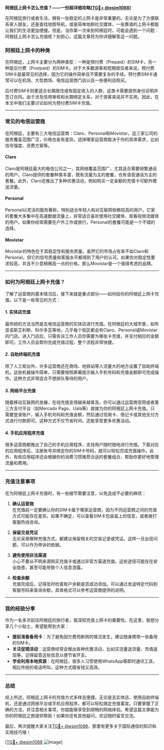 **阿根廷上网卡怎么充值？——一份超详细攻略[[TG💪+ @esim1088](https://t.me/s/esim1088)]**

在阿根廷旅行或者生活，拥有一张稳定的上网卡是非常重要的。无论是为了方便联系家人朋友，还是查找地图导航，或是简单地刷社交媒体，一张靠谱的上网卡都能让我们的生活更加便捷。但是，当你第一次来到阿根廷时，可能会遇到一个问题：阿根廷上网卡怎么充值呢？别担心，这篇文章将为你详细解答这一问题。

### 阿根廷上网卡的种类

在阿根廷，上网卡主要分为两种类型：一种是预付费（Prepaid）的SIM卡，另一种是后付费（Postpaid）的SIM卡。对于大多数游客和短期居住者来说，预付费SIM卡是最常见的选择，因为它的操作简单且不需要复杂的手续。预付费SIM卡通常可以在机场、大型商场、电信运营商门店以及一些便利店购买。

后付费SIM卡则更适合长期居住或有固定收入的人群，这类卡需要提供身份证明并签订合同。由于涉及信用审核和长期绑定关系，对于游客来说并不实用。因此，在本文中我们主要讨论如何为预付费SIM卡充值。

---

### 常见的电信运营商

在阿根廷，主要有三大电信运营商：Claro、Personal和Movistar。这三家公司的服务覆盖范围广泛，价格也各有差异。选择哪家运营商取决于你的具体需求，比如信号强度、资费方案等。

#### Claro
Claro是阿根廷最大的电信公司之一，其网络覆盖范围广，尤其适合需要频繁通话的用户。Claro提供的套餐种类丰富，既有流量为主的套餐，也有语音通话为主的套餐。此外，Claro还推出了多种优惠活动，例如购买一定金额的充值卡可额外赠送流量。

#### Personal
Personal以灵活的服务著称，特别适合年轻人和对互联网依赖较高的用户。它家的套餐大多集中在高速数据流量上，非常适合喜欢使用社交媒体、观看视频流媒体的用户。如果你经常需要在户外工作或旅行，Personal的套餐可能是一个不错的选择。

#### Movistar
Movistar的特色在于其稳定性和服务质量。虽然它的市场占有率不如Claro和Personal，但它的信号质量和客服水平都得到了用户的认可。如果你对稳定性要求较高，并且不介意稍微高一点的价格，那么Movistar是一个值得考虑的品牌。

---

### 如何为阿根廷上网卡充值？

了解了运营商的基本情况后，接下来就是重点部分——如何给你的阿根廷上网卡充值。以下是一些常见的方式：

#### 1. 实体店充值
最传统的方法当然是去电信运营商的实体店进行充值。在阿根廷的大城市里，如布宜诺斯艾利斯、科尔多瓦等地，几乎每个街区都会有Claro、Personal或Movistar的门店。进入门店后，只需告诉工作人员你需要为哪张卡充值，并支付相应的金额即可。工作人员会帮你完成充值过程，整个流程非常快捷。

#### 2. 自助终端机充值
除了人工柜台外，许多运营商还在商场、地铁站等人流量大的地方设置了自助终端机。这些机器操作简单，只需要按照屏幕提示输入手机号码和充值金额即可完成操作。这种方式非常适合不想排队等待的用户。

#### 3. 网络平台充值
随着移动互联网的发展，在线充值变得越来越普及。你可以通过运营商官网或者第三方支付平台（如Mercado Pago、Ualá等）直接为你的阿根廷上网卡充值。只需要登录账户，输入手机号码和充值金额，然后通过信用卡、借记卡或其他支付方式进行付款即可。这种方式不仅节省时间，还能享受更多优惠活动。

#### 4. 手机应用程序充值
很多运营商都推出了自己的手机应用程序，支持用户随时随地进行充值。下载对应的应用程序后，注册账号并绑定你的SIM卡号码，就可以轻松完成充值操作。此外，有些应用程序还会根据你的消费习惯推荐合适的套餐组合，帮助你更好地管理流量和费用。

---

### 充值注意事项

在为阿根廷上网卡充值时，有一些细节需要注意，以免造成不必要的麻烦：

1. **确认运营商**  
   在充值前一定要确认你的SIM卡属于哪家运营商，因为不同运营商之间的充值方式可能存在差异。如果不确定，可以查看SIM卡包装盒上的信息，或者拨打客服热线咨询。

2. **保留交易凭证**  
   无论采用哪种充值方式，都建议保留相关的交易记录或凭证。这样一旦出现问题，可以作为申诉的依据。

3. **避免使用非法渠道**  
   小心不要从不明来源购买充值卡或通过非官方渠道充值。这些途径可能存在安全隐患，甚至可能导致个人信息泄露。

4. **检查余额**  
   充值完成后，记得及时检查账户余额是否成功添加。可以通过发送特定代码到客服号码来查询余额，具体格式可以参考运营商提供的说明。

---

### 我的经验分享

作为一名多次前往阿根廷的旅行者，我深知充值上网卡的重要性。在这里，我想分享几个小贴士，希望能帮到大家：

- **提前准备备用卡**：为了避免因欠费而断网的情况发生，建议随身携带一张备用的SIM卡。
- **关注促销活动**：运营商经常会推出各种优惠活动，比如买流量送流量、充值返现等，记得留意这些信息以便节省开支。
- **学会利用本地资源**：在阿根廷，很多人习惯使用WhatsApp等即时通讯工具，相比传统的电话呼叫，这种方式既省钱又高效。

---

### 总结

综上所述，阿根廷上网卡的充值方式多样且便捷。无论是去实体店、使用自助终端机，还是通过网络平台或手机应用程序，都可以轻松搞定充值事宜。只要掌握了正确的方法，并注意相关事项，你就能够享受到顺畅的网络体验。希望这篇文章能为你的阿根廷之旅提供帮助！如果你还有其他疑问，欢迎随时留言交流。

最后，再次提醒大家关注[TG💪+ @esim1088](https://t.me/s/esim1088)，那里有更多关于国际通信的知识和实用技巧哦！

[[TG💪+ @esim1088](https://t.me/s/esim1088) ![Image](https://i.postimg.cc/4NQfJmqS/Snipaste-2025-05-13-00-14-12.png)]